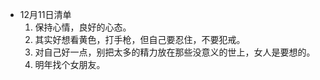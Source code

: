 - 12月11日清单
  1. 保持心情，良好的心态。
  2. 其实好想看黄色，打手枪，但自己要忍住，不要犯戒。
  3. 对自己好一点，别把太多的精力放在那些没意义的世上，女人是要想的。
  4. 明年找个女朋友。